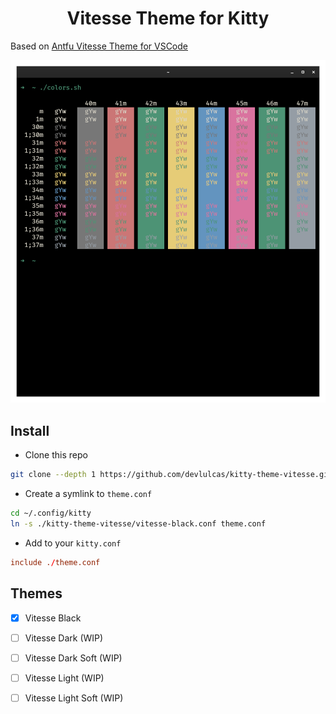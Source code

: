 <h1 align="center">Vitesse Theme for Kitty</h1>



Based on [Antfu Vitesse Theme for VSCode](https://github.com/antfu/vscode-theme-vitesse/)

![preview](.github/images/preview.png)

## Install

- Clone this repo

```sh
git clone --depth 1 https://github.com/devlulcas/kitty-theme-vitesse.git ~/.config/kitty/kitty-theme-vitesse
```

- Create a symlink to `theme.conf`

```sh
cd ~/.config/kitty
ln -s ./kitty-theme-vitesse/vitesse-black.conf theme.conf
```

- Add to your `kitty.conf`

```conf
include ./theme.conf
```

## Themes

- [x] Vitesse Black
- [ ] Vitesse Dark (WIP)
- [ ] Vitesse Dark Soft (WIP)
- [ ] Vitesse Light (WIP)
- [ ] Vitesse Light Soft (WIP)

